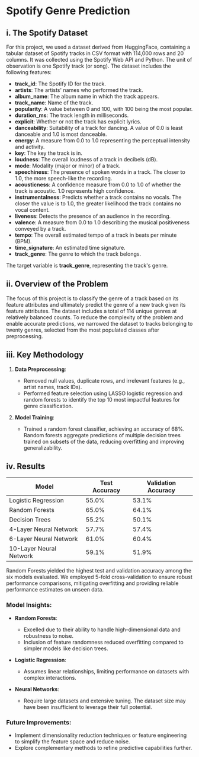 # Spotify Genre Prediction

## i. The Spotify Dataset
For this project, we used a dataset derived from HuggingFace, containing a tabular dataset of Spotify tracks in CSV format with 114,000 rows and 20 columns. It was collected using the Spotify Web API and Python. The unit of observation is one Spotify track (or song). The dataset includes the following features:

- **track_id**: The Spotify ID for the track.
- **artists**: The artists' names who performed the track.
- **album_name**: The album name in which the track appears.
- **track_name**: Name of the track.
- **popularity**: A value between 0 and 100, with 100 being the most popular.
- **duration_ms**: The track length in milliseconds.
- **explicit**: Whether or not the track has explicit lyrics.
- **danceability**: Suitability of a track for dancing. A value of 0.0 is least danceable and 1.0 is most danceable.
- **energy**: A measure from 0.0 to 1.0 representing the perceptual intensity and activity.
- **key**: The key the track is in.
- **loudness**: The overall loudness of a track in decibels (dB).
- **mode**: Modality (major or minor) of a track.
- **speechiness**: The presence of spoken words in a track. The closer to 1.0, the more speech-like the recording.
- **acousticness**: A confidence measure from 0.0 to 1.0 of whether the track is acoustic. 1.0 represents high confidence.
- **instrumentalness**: Predicts whether a track contains no vocals. The closer the value is to 1.0, the greater likelihood the track contains no vocal content.
- **liveness**: Detects the presence of an audience in the recording.
- **valence**: A measure from 0.0 to 1.0 describing the musical positiveness conveyed by a track.
- **tempo**: The overall estimated tempo of a track in beats per minute (BPM).
- **time_signature**: An estimated time signature.
- **track_genre**: The genre to which the track belongs.

The target variable is **track_genre**, representing the track's genre.

## ii. Overview of the Problem
The focus of this project is to classify the genre of a track based on its feature attributes and ultimately predict the genre of a new track given its feature attributes. The dataset includes a total of 114 unique genres at relatively balanced counts. To reduce the complexity of the problem and enable accurate predictions, we narrowed the dataset to tracks belonging to twenty genres, selected from the most populated classes after preprocessing.

## iii. Key Methodology

1. **Data Preprocessing**:
   - Removed null values, duplicate rows, and irrelevant features (e.g., artist names, track IDs).
   - Performed feature selection using LASSO logistic regression and random forests to identify the top 10 most impactful features for genre classification.

2. **Model Training**:
   - Trained a random forest classifier, achieving an accuracy of 68%. Random forests aggregate predictions of multiple decision trees trained on subsets of the data, reducing overfitting and improving generalizability.

## iv. Results

| Model                  | Test Accuracy | Validation Accuracy |
|------------------------|---------------|---------------------|
| Logistic Regression    | 55.0%         | 53.1%               |
| Random Forests         | 65.0%         | 64.1%               |
| Decision Trees         | 55.2%         | 50.1%               |
| 4-Layer Neural Network | 57.7%         | 57.4%               |
| 6-Layer Neural Network | 61.0%         | 60.4%               |
| 10-Layer Neural Network| 59.1%         | 51.9%               |

Random Forests yielded the highest test and validation accuracy among the six models evaluated. We employed 5-fold cross-validation to ensure robust performance comparisons, mitigating overfitting and providing reliable performance estimates on unseen data.

### Model Insights:
- **Random Forests**:
  - Excelled due to their ability to handle high-dimensional data and robustness to noise.
  - Inclusion of feature randomness reduced overfitting compared to simpler models like decision trees.

- **Logistic Regression**:
  - Assumes linear relationships, limiting performance on datasets with complex interactions.

- **Neural Networks**:
  - Require large datasets and extensive tuning. The dataset size may have been insufficient to leverage their full potential.

### Future Improvements:
- Implement dimensionality reduction techniques or feature engineering to simplify the feature space and reduce noise.
- Explore complementary methods to refine predictive capabilities further.


